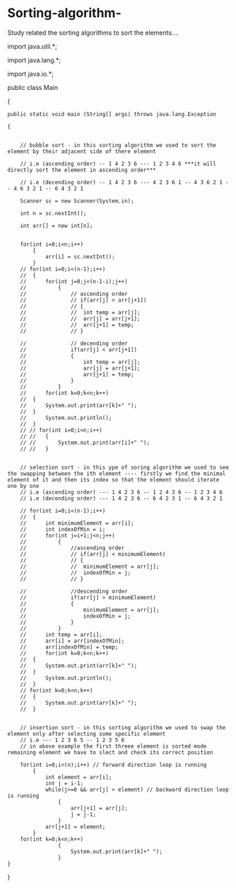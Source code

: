 # Sorting-algorithm-
Study related the sorting algorithms to sort the elements....



import java.util.*;

import java.lang.*;

import java.io.*;


public class Main

{

	public static void main (String[] args) throws java.lang.Exception
	
	{
	
		
		// bubble sort - in this sorting algorithm we used to sort the element by their adjacent side of there element 
		
		// i.e (ascending order) -- 1 4 2 3 6 --- 1 2 3 4 6 ***it will directly sort the element in ascending order***
		
		// i.e (decending order) -- 1 4 2 3 6 --- 4 2 3 6 1 -- 4 3 6 2 1 -- 4 6 3 2 1 -- 6 4 3 2 1
		
		Scanner sc = new Scanner(System.in);
		
		int n = sc.nextInt();
		
		int arr[] = new int[n];
		

		for(int i=0;i<n;i++)
			{
				arr[i] = sc.nextInt();
			}
		// for(int i=0;i<(n-1);i++)
		// 	{
		// 		for(int j=0;j<(n-1-i);j++)
		// 			{
		// 				// ascending order
		// 				// if(arr[j] > arr[j+1])
		// 				// {
		// 				// 	int temp = arr[j];
		// 				// 	arr[j] = arr[j+1];
		// 				// 	arr[j+1] = temp;
		// 				// }

		// 				// decending order
		// 				if(arr[j] < arr[j+1])
		// 				{
		// 					int temp = arr[j];
		// 					arr[j] = arr[j+1];
		// 					arr[j+1] = temp;
		// 				}
		// 			}
		// 		for(int k=0;k<n;k++)
		// 	{
		// 		System.out.print(arr[k]+" ");
		// 	}
		// 		System.out.println();
		// 	}
		// // for(int i=0;i<n;i++)
		// // 	{
		// // 		System.out.print(arr[i]+" ");
		// // 	}


		// selection sort - in this ype of soring algorithm we used to see the swapping between the ith element ---- firstly we find the minimal element of it and then its index so that the element should iterate one by one
		// i.e (ascending order) --- 1 4 2 3 6 -- 1 2 4 3 6 -- 1 2 3 4 6
		// i.e (decending order) --- 1 4 2 3 6 -- 6 4 2 3 1 -- 6 4 3 2 1

		// for(int i=0;i<(n-1);i++)
		// 	{
		// 		int minimumElement = arr[i];
		// 		int indexOfMin = i;
		// 		for(int j=i+1;j<n;j++)
		// 			{
		// 				//ascending order
		// 				// if(arr[j] < minimumElement)
		// 				// {
		// 				// 	minimumElement = arr[j];
		// 				// 	indexOfMin = j;
		// 				// }

		// 				//descending order
		// 				if(arr[j] > minimumElement)
		// 				{
		// 					minimumElement = arr[j];
		// 					indexOfMin = j;
		// 				}
		// 			}
		// 		int temp = arr[i];
		// 		arr[i] = arr[indexOfMin];
		// 		arr[indexOfMin] = temp;
		// 		for(int k=0;k<n;k++)
		// 	{
		// 		System.out.print(arr[k]+" ");
		// 	}
		// 		System.out.println();
		// 	}
		// for(int k=0;k<n;k++)
		// 	{
		// 		System.out.print(arr[k]+" ");
		// 	}


		// insertion sort - in this sorting algorithm we used to swap the element only after selecting some specific element 
		// i.e --- 1 2 3 6 5 -- 1 2 3 5 6 
		// in above example the first threee element is sorted mode remaining element we have to slect and check its correct position

		for(int i=0;i<(n);i++) // forward direction loop is running
			{
				int element = arr[i];
				int j = i-1;
				while(j>=0 && arr[j] > element) // backward direction loop is running
					{
						arr[j+1] = arr[j];
						j = j-1;
					}
				arr[j+1] = element;
			}
		for(int k=0;k<n;k++)
					{
						System.out.print(arr[k]+" ");
					}		
	}
}


